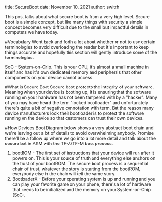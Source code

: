 title: SecureBoot
date: November 10, 2021
author: switch

This post talks about what secure boot is from a very high level. Secure boot is a simple concept, but like many things with security a simple concept becomes very difficult due to the small but impactful details in computers we have today.

#Vocabulary
Went back and forth a lot about whether or not to use certain terminologies to avoid overloading the reader but it's important to keep things accurate and hopefully this section will gently introduce some of the terminologies.

SoC - System-on-Chip. This is your CPU, it's almost a small machine in itself and has it's own dedicated memory and peripherals that other components on your device cannot access.


#What is Secure Boot
Secure boot protects the integrity of your software. Meaning when your device is booting up, it is ensuring that the software running on your hardware has not been tampered with by a "hacker". Many of you may have heard the term "locked bootloader" and unfortunately there's quite a bit of negative connotation with term. But the reason many device manufacturers lock their bootloader is to protect the software running on the device so that customers can trust their own devices.

#How Devices Boot
Diagram below shows a very abstract boot chain and we're leaving out a lot of details to avoid overwhelming anybody. Promise there'll be a follow up where we go into a lot more detail and talk about the secure bot in ARM with the TF-A/TF-M boot process.


1. bootROM - The first set of instructions that your device will run after it powers on. This is your source of truth and everything else anchors on the trust of your bootROM. The secure boot process is a sequential chain of trust, whatever the story is starting from the bootROM, everybody else in the chain will tell the same story.
2. BootloaderX - Before your operating system is up and running and you can play your favorite game on your phone, there's a lot of hardware that needs to be initialized and the memory on your System-on-Chip (SoC).
